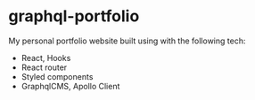 # graphql-portfolio

My personal portfolio website built using with the following tech: 
- React, Hooks
- React router
- Styled components
- GraphqlCMS, Apollo Client
